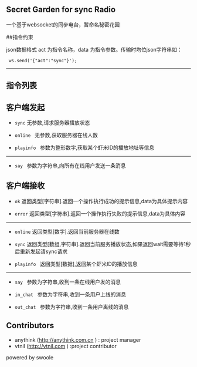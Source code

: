 ## Secret Garden for sync Radio

一个基于websocket的同步电台，暂命名秘密花园


##指令约束

json数据格式 act 为指令名称，data 为指令参数。传输时均位json字符串如：
 
     ws.send('{"act":"sync"}');
------
## 指令列表


## 客户端发起

* ```sync``` 无参数,请求服务器播放状态

*  ```online ``` 无参数,获取服务器在线人数

* ```playinfo ``` 参数为整形数字,获取某个虾米ID的播放地址等信息

-------------

* ```say ``` 参数为字符串,向所有在线用户发送一条消息

##  客户端接收

 * ```ok``` 返回类型[字符串].返回一个操作执行成功的提示信息,data为具体提示内容
 
 * ```error``` 返回类型[字符串].返回一个操作执行失败的提示信息,data为具体内容
 
-------------
 
 * ```online``` 返回类型[数字].返回当前服务器在线数
 
 * ```sync``` 返回类型[数组,字符串].返回当前服务播放状态,如果返回wait需要等待1秒后重新发起请sync请求
 
 * ```playinfo ``` 返回类型[数据],返回某个虾米ID的播放信息
 
-------------

* ```say ``` 参数为字符串,收到一条在线用户发的消息

* ```in_chat ``` 参数为字符串,收到一条用户上线的消息

* ```out_chat ``` 参数为字符串,收到一条用户离线的消息

## Contributors

* anythink  (http://anythink.com.cn ) : project manager
* vtnil  (http://vtnil.com ) :project contributor

powered by swoole